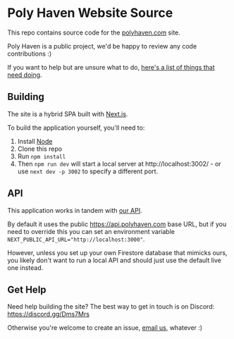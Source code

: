 # Poly Haven Website Source

This repo contains source code for the [polyhaven.com](https://polyhaven.com) site.

Poly Haven is a public project, we'd be happy to review any code contributions :)

If you want to help but are unsure what to do, [here's a list of things that need doing](https://github.com/Poly-Haven/polyhaven.com/projects/1).


## Building

The site is a hybrid SPA built with [Next.js](https://nextjs.org/).

To build the application yourself, you'll need to:

1. Install [Node](https://nodejs.org/en/)
2. Clone this repo
3. Run `npm install`
4. Then `npm run dev` will start a local server at http://localhost:3002/ - or use `next dev -p 3002` to specify a different port.


## API

This application works in tandem with [our API](https://github.com/Poly-Haven/Public-API).

By default it uses the public https://api.polyhaven.com base URL, but if you need to override this you can set an environment variable `NEXT_PUBLIC_API_URL="http://localhost:3000"`.

However, unless you set up your own Firestore database that mimicks ours, you likely don't want to run a local API and should just use the default live one instead.


## Get Help

Need help building the site? The best way to get in touch is on Discord: https://discord.gg/Dms7Mrs

Otherwise you're welcome to create an issue, [email us](https://polyhaven.com/about-contact), whatever :)
